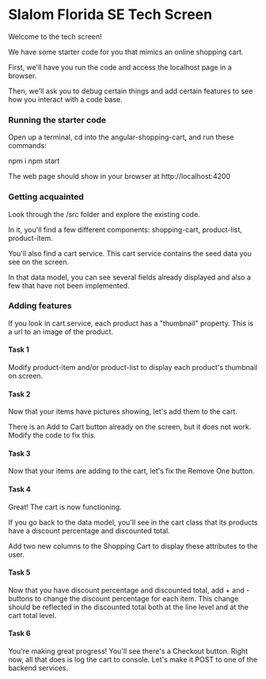 # Slalom Florida SE Tech Screen #

Welcome to the tech screen!

We have some starter code for you that mimics an online shopping cart. 

First, we'll have you run the code and access the localhost page in a browser.  

Then, we'll ask you to debug certain things and add certain features to see how you interact with a code base.  

### Running the starter code ###

Open up a terminal, cd into the angular-shopping-cart, and run these commands: 

npm i
npm start

The web page should show in your browser at http://localhost:4200

### Getting acquainted ###

Look through the /src folder and explore the existing code.  

In it, you'll find a few different components: shopping-cart, product-list, product-item.  

You'll also find a cart service. This cart service contains the seed data you see on the screen.  

In that data model, you can see several fields already displayed and also a few that have not been implemented. 

### Adding features ###

If you look in cart.service, each product has a "thumbnail" property. This is a url to an image of the product.  

#### Task 1 ####
Modify product-item and/or product-list to display each product's thumbnail on screen.

#### Task 2 ####
Now that your items have pictures showing, let's add them to the cart. 

There is an Add to Cart button already on the screen, but it does not work. Modify the code to fix this. 

#### Task 3 ####
Now that your items are adding to the cart, let's fix the Remove One button. 

#### Task 4 ####
Great! The cart is now functioning. 

If you go back to the data model, you'll see in the cart class that its products have a discount percentage and discounted total.  

Add two new columns to the Shopping Cart to display these attributes to the user.  

#### Task 5 ####
Now that you have discount percentage and discounted total, add + and - buttons to change the discount percentage for each item. This change should be reflected in the discounted total both at the line level and at the cart total level. 

#### Task 6 ####
You're making great progress! You'll see there's a Checkout button. Right now, all that does is log the cart to console. Let's make it POST to one of the backend services.  
